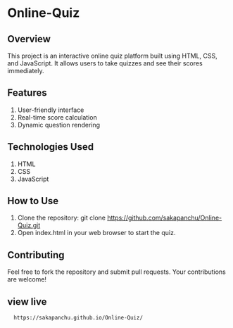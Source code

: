 # Online-Quiz

## Overview

This project is an interactive online quiz platform built using HTML, CSS, and JavaScript. It allows users to take quizzes and see their scores immediately.

## Features

1. User-friendly interface
2. Real-time score calculation
3. Dynamic question rendering
   
## Technologies Used

1. HTML
2. CSS
3. JavaScript
   
## How to Use

1. Clone the repository: git clone https://github.com/sakapanchu/Online-Quiz.git
2. Open index.html in your web browser to start the quiz.
   
## Contributing

Feel free to fork the repository and submit pull requests. Your contributions are welcome!

## view live 

      https://sakapanchu.github.io/Online-Quiz/
